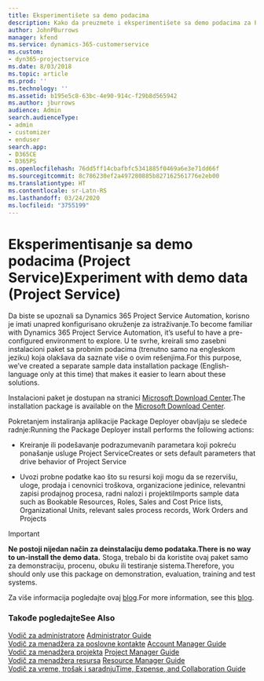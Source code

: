 ```yaml
---
title: Eksperimentišete sa demo podacima
description: Kako da preuzmete i eksperimentišete sa demo podacima za Project Service Automation.
author: JohnPBurrows
manager: kfend
ms.service: dynamics-365-customerservice
ms.custom:
- dyn365-projectservice
ms.date: 8/03/2018
ms.topic: article
ms.prod: ''
ms.technology: ''
ms.assetid: b195e5c8-63bc-4e90-914c-f29b8d565942
ms.author: jburrows
audience: Admin
search.audienceType:
- admin
- customizer
- enduser
search.app:
- D365CE
- D365PS
ms.openlocfilehash: 76dd5ff14cbafbfc5341885f0469a6e3e71dd66f
ms.sourcegitcommit: 8c786230ef2a497280885b827162561776e2eb00
ms.translationtype: HT
ms.contentlocale: sr-Latn-RS
ms.lasthandoff: 03/24/2020
ms.locfileid: "3755199"
---
```

# <a name="experiment-with-demo-data-project-service"></a><span data-ttu-id="46114-103">Eksperimentisanje sa demo podacima (Project Service)</span><span class="sxs-lookup"><span data-stu-id="46114-103">Experiment with demo data (Project Service)</span></span>

<span data-ttu-id="46114-104">Da biste se upoznali sa Dynamics 365 Project Service Automation, korisno je imati unapred konfigurisano okruženje za istraživanje.</span><span class="sxs-lookup"><span data-stu-id="46114-104">To become familiar with Dynamics 365 Project Service Automation, it’s useful to have a pre-configured environment to explore.</span></span> <span data-ttu-id="46114-105">U te svrhe, kreirali smo zasebni instalacioni paket sa probnim podacima (trenutno samo na engleskom jeziku) koja olakšava da saznate više o ovim rešenjima.</span><span class="sxs-lookup"><span data-stu-id="46114-105">For this purpose, we’ve created a separate sample data installation package (English-language only at this time) that makes it easier to learn about these solutions.</span></span> 

<span data-ttu-id="46114-106">Instalacioni paket je dostupan na stranici [Microsoft Download Center](https://go.microsoft.com/fwlink/?linkid=859966).</span><span class="sxs-lookup"><span data-stu-id="46114-106">The installation package is available on the [Microsoft Download Center](https://go.microsoft.com/fwlink/?linkid=859966).</span></span>  

<span data-ttu-id="46114-107">Pokretanjem instaliranja aplikacije Package Deployer obavljaju se sledeće radnje:</span><span class="sxs-lookup"><span data-stu-id="46114-107">Running the Package Deployer install performs the following actions:</span></span> 
  
-   <span data-ttu-id="46114-108">Kreiranje ili podešavanje podrazumevanih parametara koji pokreću ponašanje usluge Project Service</span><span class="sxs-lookup"><span data-stu-id="46114-108">Creates or sets default parameters that drive behavior of Project Service</span></span>  
  
-   <span data-ttu-id="46114-109">Uvozi probne podatke kao što su resursi koji mogu da se rezervišu, uloge, prodaja i cenovnici troškova, organizacione jedinice, relevantni zapisi prodajnog procesa, radni nalozi i projekti</span><span class="sxs-lookup"><span data-stu-id="46114-109">Imports sample data such as Bookable Resources, Roles, Sales and Cost Price lists, Organizational Units, relevant sales process records, Work Orders and Projects</span></span>    
  
> [!IMPORTANT]
> <span data-ttu-id="46114-110">**Ne postoji nijedan način za deinstalaciju demo podataka.**</span><span class="sxs-lookup"><span data-stu-id="46114-110">**There is no way to un-install the demo data.**</span></span> <span data-ttu-id="46114-111">Stoga, trebalo bi da koristite ovaj paket samo za demonstraciju, procenu, obuku ili testiranje sistema.</span><span class="sxs-lookup"><span data-stu-id="46114-111">Therefore, you should only use this package on demonstration, evaluation, training and test systems.</span></span>

<span data-ttu-id="46114-112">Za više informacija pogledajte ovaj [blog](https://blogs.msdn.microsoft.com/crm/2017/10/24/microsoft-dynamics-365-for-field-service-and-project-service-automation-sample-data).</span><span class="sxs-lookup"><span data-stu-id="46114-112">For more information, see this [blog](https://blogs.msdn.microsoft.com/crm/2017/10/24/microsoft-dynamics-365-for-field-service-and-project-service-automation-sample-data).</span></span>





  
### <a name="see-also"></a><span data-ttu-id="46114-113">Takođe pogledajte</span><span class="sxs-lookup"><span data-stu-id="46114-113">See Also</span></span>  
 <span data-ttu-id="46114-114">[Vodič za administratore](../project-service/admin-guide.md) </span><span class="sxs-lookup"><span data-stu-id="46114-114">[Administrator Guide](../project-service/admin-guide.md) </span></span>  
 <span data-ttu-id="46114-115">[Vodič za menadžera za poslovne kontakte](../project-service/account-manager-guide.md) </span><span class="sxs-lookup"><span data-stu-id="46114-115">[Account Manager Guide](../project-service/account-manager-guide.md) </span></span>  
 <span data-ttu-id="46114-116">[Vodič za menadžera projekta](../project-service/project-manager-guide.md) </span><span class="sxs-lookup"><span data-stu-id="46114-116">[Project Manager Guide](../project-service/project-manager-guide.md) </span></span>  
 <span data-ttu-id="46114-117">[Vodič za menadžera resursa](../project-service/resource-manager-guide.md) </span><span class="sxs-lookup"><span data-stu-id="46114-117">[Resource Manager Guide](../project-service/resource-manager-guide.md) </span></span>  
 [<span data-ttu-id="46114-118">Vodič za vreme, trošak i saradnju</span><span class="sxs-lookup"><span data-stu-id="46114-118">Time, Expense, and Collaboration Guide</span></span>](../project-service/time-expense-collaboration-guide.md)
